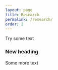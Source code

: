 ```yaml
---
layout: page
title: Research
permalink: /research/
order: 2
---
```


Try some text
### New heading
Some more text


